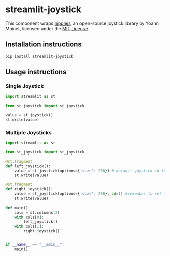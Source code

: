 # streamlit-joystick

This component wraps [nipplejs](https://www.npmjs.com/package/nipplejs), an open-source joystick library by Yoann Moinet, licensed under the [MIT License](https://github.com/yoannmoinet/nipplejs/blob/master/LICENSE).

## Installation instructions 

```sh
pip install streamlit-joystick
```

## Usage instructions

### Single Joystick
```python
import streamlit as st

from st_joystick import st_joystick

value = st_joystick()
st.write(value)
```

### Multiple Joysticks
```python
import streamlit as st

from st_joystick import st_joystick

@st.fragment
def left_joystick():
    value = st_joystick(options={'size': 200}) # default joystick id for the zone element = 0
    st.write(value)

@st.fragment
def right_joystick():
    value = st_joystick(options={'size': 200}, id=1) #remember to set the zone element id for subsequent joysticks
    st.write(value)

def main():
    cols = st.columns(2)
    with cols[0]:
        left_joystick()
    with cols[1]:
        right_joystick()


if __name__ == "__main__":
    main()
```
